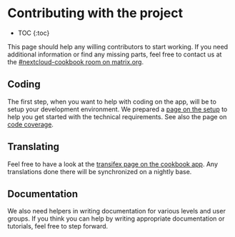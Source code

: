 # Contributing with the project

* TOC
{:toc}

This page should help any willing contributors to start working.
If you need additional information or find any missing parts, feel free to contact us at the [#nextcloud-cookbook room on matrix.org](https://matrix.to/#/#nextcloud-cookbook:matrix.org).

## Coding
The first step, when you want to help with coding on the app, will be to setup your development environment.
We prepared a [page on the setup](setup) to help you get started with the technical requirements.
See also the page on [code coverage](code_coverage).

## Translating
Feel free to have a look at the [transifex page on the cookbook app](https://www.transifex.com/nextcloud/nextcloud/cookbook/).
Any translations done there will be synchronized on a nightly base.

## Documentation
We also need helpers in writing documentation for various levels and user groups.
If you think you can help by writing appropriate documentation or tutorials, feel free to step forward.
